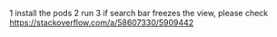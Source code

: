 1 install the pods
2 run 
3 if search bar freezes the view, please check https://stackoverflow.com/a/58607330/5909442
